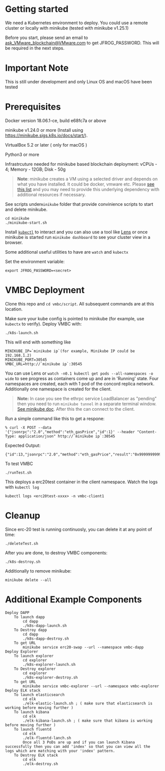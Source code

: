 # Getting started
We need a Kubernetes environment to deploy. You could use a remote cluster or locally with minikube (tested with minikube v1.25.1)

Before you start, please send an email to ask_VMware_blockchain@VMware.com to get JFROG_PASSWORD. This will be required in the next steps.

# Important Note
This is still under development and only Linux OS and macOS have been tested

# Prerequisites
Docker version 18.06.1-ce, build e68fc7a or above

minikube v1.24.0 or more (Install using https://minikube.sigs.k8s.io/docs/start/). 

VirtualBox 5.2 or later ( only for macOS )

Python3 or more

Infrastrcuture needed for minikube based blockchain deployment: vCPUs - 4; Memory - 12GB;  Disk - 50g

> **Note**: minikube creates a VM using a selected driver and depends on what you have installed. It could be docker, vmware etc. Please [see this list](https://minikube.sigs.k8s.io/docs/drivers/) and you may need to provide this underlying dependency with additional resources if necessary.

See scripts under`minikube` folder that provide convinience scripts to start and delete minikube.

```
cd minikube 
./minikube-start.sh
```

Install [`kubectl`](https://kubernetes.io/docs/tasks/tools/) to interact and you can also use a tool like [Lens](https://k8slens.dev/) or once minikube is started run `minikube dashboard` to see your cluster view in a browser.


Some additional useful utilities to have are `watch` and `kubectx`

Set the environment variable:
```
export JFROG_PASSWORD=<secret>
```

# VMBC Deployment

Clone this repo and `cd vmbc/script`. All subsequent commands are at this location.

Make sure your kube config is pointed to minikube (for example, use `kubectx` to verify). Deploy VMBC with:
```
./k8s-launch.sh
```

This will end with something like
```
MINIKUBE_IP=`minikube ip`(for example, Minikube IP could be 192.168.1.2)
MINIKUBE_PORT=30545
VMBC_URL=http://`minikube ip`:30545
```

You can use Lens or `watch -n0.1 kubectl get pods --all-namespaces -o wide` to see progress as containers come up and are in 'Running' state. Four namespaces are created, each with 1 pod of the concord replica network. Additionally one namespace is created for the client.

> **Note:** In case you see the ethrpc service LoadBalancer as "pending" then you need to run `minikube tunnel` in a separate terminal window. [See minikube doc](https://minikube.sigs.k8s.io/docs/handbook/accessing/#using-minikube-tunnel). After this the can connect to the client.

Run a simple command like this to get a respone:
```
% curl -X POST --data '{"jsonrpc":"2.0","method":"eth_gasPrice","id":1}' --header "Content-Type: application/json" http://`minikube ip`:30545
```
Expected Output:
```
{"id":13,"jsonrpc":"2.0","method":"eth_gasPrice","result":"0x9999999999"}
```
        
To test VMBC 
```
./runTest.sh
```
This deploys a erc20test container in the client namespace. Watch the logs with `kubectl log` 
```
kubectl logs <erc20test-xxxx> -n vmbc-client1 
```

# Cleanup

Since erc-20 test is running continuosly, you can delete it at any point of time:
```
./deleteTest.sh
```

After you are done, to destroy VMBC components:
```
./k8s-destroy.sh
```

Additionally to remove minikube:
```
minikube delete --all
```

# Additional Example Components
    Deploy DAPP
        To launch dapp
            cd dapp
            ./k8s-dapp-launch.sh
        To Destroy dapp
            cd dapp
            ./k8s-dapp-destroy.sh
        To get URL
            minikube service erc20-swap --url --namespace vmbc-dapp
    Deploy Explorer
        To launch explorer
            cd explorer
            ./k8s-explorer-launch.sh
        To Destroy explorer
            cd explorer
            ./k8s-explorer-destroy.sh
        To get URL
            minikube service vmbc-explorer --url --namespace vmbc-explorer
    Deploy ELK stack
        To launch elasticsearch
            cd elk
            ./elk-elastic-launch.sh ; ( make sure that elasticsearch is working before moving further )
        To launch kibana
            cd elk
            ./elk-kibana-launch.sh ; ( make sure that kibana is working before moving further )
        To launch fluentd
            cd elk
            ./elk-fluentd-lanch.sh
            Once all 3 PoDs are up and if you can launch Kibana successfully then you can add 'index' so that you can view all the logs which are matching with your 'index' pattern.
        To Destroy ELK stack
            cd elk
            ./elk-destroy.sh
